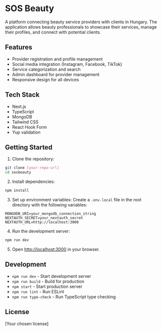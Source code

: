 # SOS Beauty

A platform connecting beauty service providers with clients in Hungary. The application allows beauty professionals to showcase their services, manage their profiles, and connect with potential clients.

## Features

- Provider registration and profile management
- Social media integration (Instagram, Facebook, TikTok)
- Service categorization and search
- Admin dashboard for provider management
- Responsive design for all devices

## Tech Stack

- Next.js
- TypeScript
- MongoDB
- Tailwind CSS
- React Hook Form
- Yup validation

## Getting Started

1. Clone the repository:
```bash
git clone [your-repo-url]
cd sosbeauty
```

2. Install dependencies:
```bash
npm install
```

3. Set up environment variables:
Create a `.env.local` file in the root directory with the following variables:
```
MONGODB_URI=your_mongodb_connection_string
NEXTAUTH_SECRET=your_nextauth_secret
NEXTAUTH_URL=http://localhost:3000
```

4. Run the development server:
```bash
npm run dev
```

5. Open [http://localhost:3000](http://localhost:3000) in your browser.

## Development

- `npm run dev` - Start development server
- `npm run build` - Build for production
- `npm start` - Start production server
- `npm run lint` - Run ESLint
- `npm run type-check` - Run TypeScript type checking

## License

[Your chosen license]
